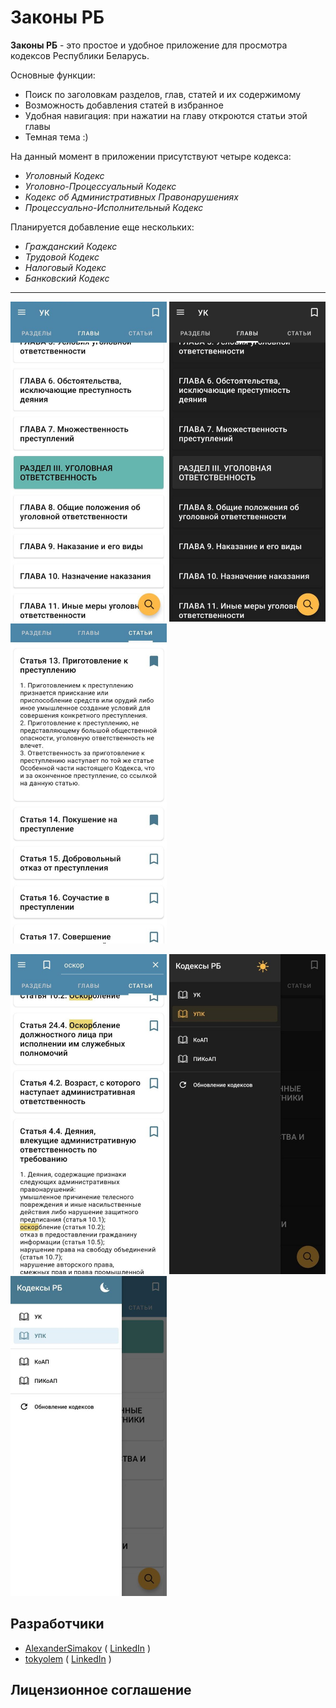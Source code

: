 # Законы РБ

**Законы РБ** - это простое и удобное приложение для просмотра кодексов Республики Беларусь.

Основные функции:

- Поиск по заголовкам разделов, глав, статей и их содержимому
- Возможность добавления статей в избранное
- Удобная навигация: при нажатии на главу откроются статьи этой главы
- Темная тема :)

На данный момент в приложении присутствуют четыре кодекса:

- *Уголовный Кодекс*
- *Уголовно-Процессуальный Кодекс*
- *Кодекс об Административных Правонарушениях*
- *Процессуально-Исполнительный Кодекс*

Планируется добавление еще нескольких:

- *Гражданский Кодекс*
- *Трудовой Кодекс*
- *Налоговый Кодекс*
- *Банковский Кодекс*

---

<img src="doc/example1.jpg" width="250"/> <img src="doc/example2.jpg" width="250"/> <img src="doc/example3.jpg" width="250"/>

<img src="doc/example4.jpg" width="250"/> <img src="doc/example5.jpg" width="250"/> <img src="doc/example6.jpg" width="250"/>

## Разработчики

- [AlexanderSimakov](https://github.com/AlexanderSimakov) ( [LinkedIn](https://www.linkedin.com/in/alexander-simakov-6a3499228/) )
- [tokyolem](https://github.com/tokyolem) ( [LinkedIn](https://www.linkedin.com/in/heenworker/) )

## Лицензионное соглашение
